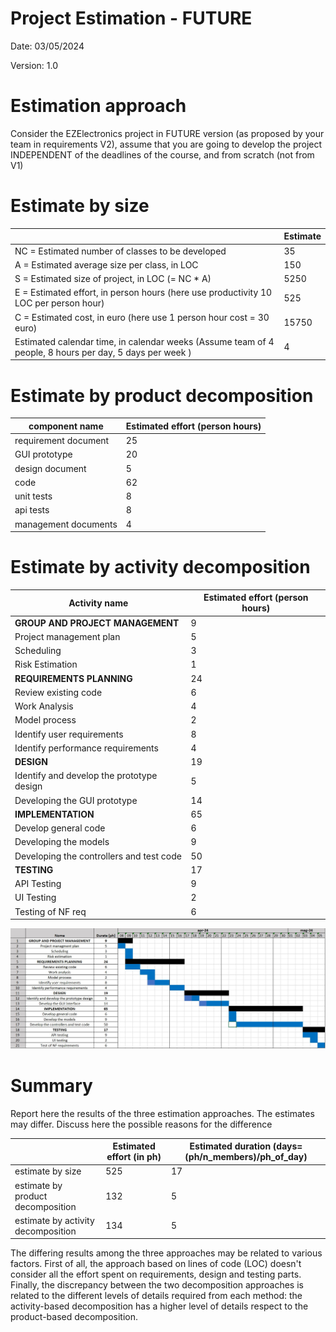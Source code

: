 # Project Estimation - FUTURE

Date: 03/05/2024

Version: 1.0

# Estimation approach

Consider the EZElectronics  project in FUTURE version (as proposed by your team in requirements V2), assume that you are going to develop the project INDEPENDENT of the deadlines of the course, and from scratch (not from V1)

# Estimate by size

|             | Estimate                        |
| ----------- | ------------------------------- |  
| NC =  Estimated number of classes to be developed   | 35  |
|  A = Estimated average size per class, in LOC       |   150 |
| S = Estimated size of project, in LOC (= NC * A) | 5250 |
| E = Estimated effort, in person hours (here use productivity 10 LOC per person hour)  | 525 |
| C = Estimated cost, in euro (here use 1 person hour cost = 30 euro) | 15750 |
| Estimated calendar time, in calendar weeks (Assume team of 4 people, 8 hours per day, 5 days per week ) | 4 |

# Estimate by product decomposition

|         component name    | Estimated effort (person hours)   |
| ----------- | -------------|
|requirement document | 25 |
| GUI prototype |20|
|design document |5|
|code |62|
| unit tests | 8 |
| api tests |8|
| management documents  |4|

# Estimate by activity decomposition

|         Activity name    | Estimated effort (person hours)   |
| ----------- | ------------------------------- |
| **GROUP AND PROJECT MANAGEMENT** | 9 |
| Project management plan | 5 |
| Scheduling | 3 |
| Risk Estimation | 1 |
| **REQUIREMENTS PLANNING** | 24 |
| Review existing code | 6 |
| Work Analysis | 4 |
| Model process | 2 |
| Identify user requirements |  8  |
| Identify performance requirements |  4 |
| **DESIGN** | 19 |
| Identify and develop the prototype design | 5 |
| Developing the GUI prototype | 14 |
| **IMPLEMENTATION**| 65 |
| Develop general code | 6 |
| Developing the models | 9 |
| Developing the controllers and test code | 50 |
| **TESTING** | 17 |
| API Testing | 9 |
| UI Testing | 2 |
| Testing of NF req | 6 |

![Gantt diagramm](images/diagram/GanttDiagram-v2.0.jpg)

# Summary

Report here the results of the three estimation approaches. The  estimates may differ. Discuss here the possible reasons for the difference

|             | Estimated effort (in ph) |    Estimated duration (days=(ph/n_members)/ph_of_day)  |
| ----------- | ------------------------------- | ---------------|
| estimate by size |  525  | 17 |
| estimate by product decomposition |   132  | 5 |
| estimate by activity decomposition |  134 | 5 |

The differing results among the three approaches may be related to various factors.
First of all, the approach based on lines of code (LOC) doesn't consider all the effort spent on requirements, design and testing parts.
Finally, the discrepancy between the two decomposition approaches is related to the different levels of details required from each method: the activity-based decomposition has a higher level of details respect to the product-based decomposition.
